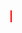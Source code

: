 
<canvas id='canvasOutput' style='border: red 1px solid;'></canvas>

<script>
import qrgen from 'https://lively-kernel.org/lively4/aexpr/src/external/qrcodegen.js'
  const get = id => lively.query(this, '#' + id)
Object.getOwnPropertyNames(qrgen)
const { QrCode } = qrgen
QrCode
var qr = QrCode.encodeText("1234", QrCode.Ecc.HIGH);


	function drawCanvas(qr, scale, border, lightColor, darkColor, canvas) {
		if (scale <= 0 || border < 0)
			throw new RangeError("Value out of range");
		const width = (qr.size + border * 2) * scale;
		canvas.width = width;
		canvas.height = width;
		let ctx = canvas.getContext("2d");
		for (let y = -border; y < qr.size + border; y++) {
			for (let x = -border; x < qr.size + border; x++) {
				ctx.fillStyle = qr.getModule(x, y) ? darkColor : lightColor;
				ctx.fillRect((x + border) * scale, (y + border) * scale, scale, scale);
			}
		}
	}
  
drawCanvas(qr, 8, 1, "#FFFFFF", "#000000", get("canvasOutput"));
</script>